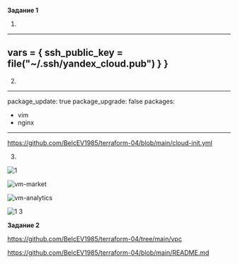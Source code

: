 **Задание 1**

1.
---------------------
  vars = {
    ssh_public_key = file("~/.ssh/yandex_cloud.pub")
  }
}
---------------------

2.
---------------------
package_update: true
package_upgrade: false
packages:
  - vim
  - nginx
---------------------
https://github.com/BelcEV1985/terraform-04/blob/main/cloud-init.yml

3.

![1](https://github.com/user-attachments/assets/d5524754-62b0-4e11-8db1-1893c189c96d)


![vm-market](https://github.com/user-attachments/assets/a40bfaef-8f54-45fd-9c76-c712d21872e5)


![vm-analytics](https://github.com/user-attachments/assets/c7bf42a5-5032-471e-9a93-0f2e9a18acf1)


![1 3](https://github.com/user-attachments/assets/71755545-557d-4efb-9ef6-9c5f5f6a702f)

**Задание 2**

https://github.com/BelcEV1985/terraform-04/tree/main/vpc

https://github.com/BelcEV1985/terraform-04/blob/main/README.md
